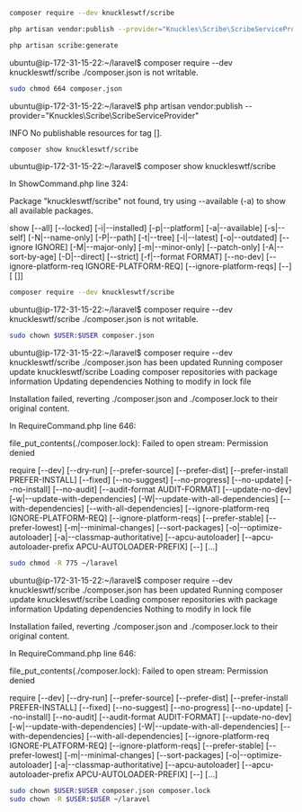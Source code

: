 ```bash
composer require --dev knuckleswtf/scribe

php artisan vendor:publish --provider="Knuckles\Scribe\ScribeServiceProvider"

php artisan scribe:generate

```

ubuntu@ip-172-31-15-22:~/laravel$ composer require --dev knuckleswtf/scribe
./composer.json is not writable.

```bash
sudo chmod 664 composer.json
```

ubuntu@ip-172-31-15-22:~/laravel$ php artisan vendor:publish --provider="Knuckles\Scribe\ScribeServiceProvider"

INFO  No publishable resources for tag [].  

```bash
composer show knuckleswtf/scribe
```

ubuntu@ip-172-31-15-22:~/laravel$ composer show knuckleswtf/scribe

In ShowCommand.php line 324:

Package "knuckleswtf/scribe" not found, try using --available (-a) to show all available packages.


show [--all] [--locked] [-i|--installed] [-p|--platform] [-a|--available] [-s|--self] [-N|--name-only] [-P|--path] [-t|--tree] [-l|--latest] [-o|--outdated] [--ignore IGNORE] [-M|--major-only] [-m|--minor-only] [--patch-only] [-A|--sort-by-age] [-D|--direct] [--strict] [-f|--format FORMAT] [--no-dev] [--ignore-platform-req IGNORE-PLATFORM-REQ] [--ignore-platform-reqs] [--] [<package> [<version>]]

```bash
composer require --dev knuckleswtf/scribe
```

ubuntu@ip-172-31-15-22:~/laravel$ composer require --dev knuckleswtf/scribe
./composer.json is not writable.

```bash
sudo chown $USER:$USER composer.json
```

ubuntu@ip-172-31-15-22:~/laravel$ composer require --dev knuckleswtf/scribe
./composer.json has been updated
Running composer update knuckleswtf/scribe
Loading composer repositories with package information
Updating dependencies
Nothing to modify in lock file

Installation failed, reverting ./composer.json and ./composer.lock to their original content.

In RequireCommand.php line 646:

file_put_contents(./composer.lock): Failed to open stream: Permission denied


require [--dev] [--dry-run] [--prefer-source] [--prefer-dist] [--prefer-install PREFER-INSTALL] [--fixed] [--no-suggest] [--no-progress] [--no-update] [--no-install] [--no-audit] [--audit-format AUDIT-FORMAT] [--update-no-dev] [-w|--update-with-dependencies] [-W|--update-with-all-dependencies] [--with-dependencies] [--with-all-dependencies] [--ignore-platform-req IGNORE-PLATFORM-REQ] [--ignore-platform-reqs] [--prefer-stable] [--prefer-lowest] [-m|--minimal-changes] [--sort-packages] [-o|--optimize-autoloader] [-a|--classmap-authoritative] [--apcu-autoloader] [--apcu-autoloader-prefix APCU-AUTOLOADER-PREFIX] [--] [<packages>...]

```bash
sudo chmod -R 775 ~/laravel
```

ubuntu@ip-172-31-15-22:~/laravel$ composer require --dev knuckleswtf/scribe
./composer.json has been updated
Running composer update knuckleswtf/scribe
Loading composer repositories with package information
Updating dependencies
Nothing to modify in lock file

Installation failed, reverting ./composer.json and ./composer.lock to their original content.

In RequireCommand.php line 646:

file_put_contents(./composer.lock): Failed to open stream: Permission denied


require [--dev] [--dry-run] [--prefer-source] [--prefer-dist] [--prefer-install PREFER-INSTALL] [--fixed] [--no-suggest] [--no-progress] [--no-update] [--no-install] [--no-audit] [--audit-format AUDIT-FORMAT] [--update-no-dev] [-w|--update-with-dependencies] [-W|--update-with-all-dependencies] [--with-dependencies] [--with-all-dependencies] [--ignore-platform-req IGNORE-PLATFORM-REQ] [--ignore-platform-reqs] [--prefer-stable] [--prefer-lowest] [-m|--minimal-changes] [--sort-packages] [-o|--optimize-autoloader] [-a|--classmap-authoritative] [--apcu-autoloader] [--apcu-autoloader-prefix APCU-AUTOLOADER-PREFIX] [--] [<packages>...]

```bash
sudo chown $USER:$USER composer.json composer.lock
sudo chown -R $USER:$USER ~/laravel
```



